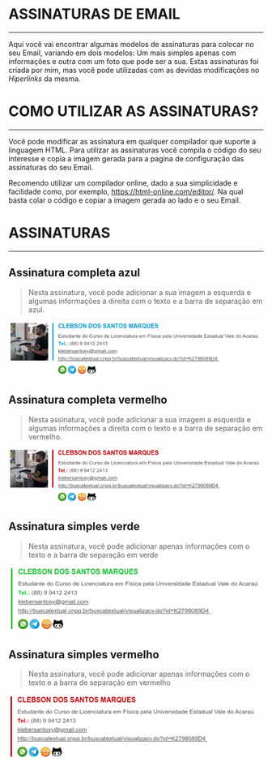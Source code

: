 # ASSINATURAS DE EMAIL
---

Aqui você vai encontrar algumas modelos de assinaturas para colocar no seu Email, variando em dois modelos: Um mais simples apenas com informações e outra com um foto que pode ser a sua. Estas assinaturas foi criada por mim, mas você pode utilizadas com as devidas modificações no _Hiperlinks_ da mesma.

# COMO UTILIZAR AS ASSINATURAS?
---

Você pode modificar as  assinatura em qualquer compilador que suporte a linguagem HTML. Para utilizar as assinaturas você compila o código do seu interesse e copia a imagem gerada para a pagina de configuração das assinaturas do seu Email.

Recomendo utilizar um compilador online, dado a sua simplicidade e facilidade como, por exemplo, <https://html-online.com/editor/>. Na qual basta colar o código e copiar a imagem gerada ao lado e o seu Email.

# ASSINATURAS
---

## Assinatura completa azul

>   Nesta assinatura, você pode adicionar a sua imagem a esquerda e algumas informações a direita com o texto e a barra de separação em azul.



![image-20210820121532512](img/image-20210820121532512.png)

## Assinatura completa vermelho

>   Nesta assinatura, você pode adicionar a sua imagem a esquerda e algumas informações a direita com o texto e a barra de separação em vermelho.



<img src="img/image-20210820121857714.png" alt="image-20210820121857714" style="zoom:105%;" />

## Assinatura simples verde

>   Nesta assinatura, você pode adicionar apenas informações com o texto e a barra de separação em verde 



<img src="img/image-20210820121504661.png" alt="image-20210820121504661" style="zoom:122%;" />

## Assinatura simples vermelho

>   Nesta assinatura, você pode adicionar apenas informações com o texto e a barra de separação em vermelho 



<img src="img/image-20210820121816500.png" alt="image-20210820121816500" style="zoom:122%;" />

